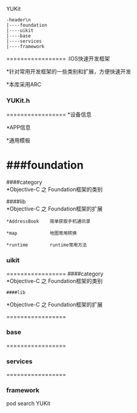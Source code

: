 
YUKit

    -header\n
    |----foundation
    |----uikit
    |----base
    |----services
    |----framework

=================
:IOS快速开发框架

*针对常用开发框架的一些类别和扩展，方便快速开发

*本库采用ARC


### YUKit.h
=================
*设备信息

*APP信息

*通用模板


###foundation
=================
####category   
*Objective-C 之 Foundation框架的类别

####lib            
*Objective-C 之 Foundation框架的扩展

    *AddressBook    简单获取手机通讯录

    *map            地图常用转换

    *runtime        runtime常用方法

### uikit
=================
    ####category       
*Objective-C 之 Foundation框架的类别

    ####lib            
*Objective-C 之 Foundation框架的扩展

=================
### base


=================
### services


=================
### framework



pod search YUKit
